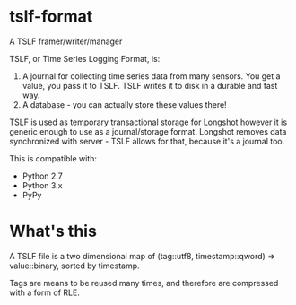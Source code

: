 tslf-format
===========

A TSLF framer/writer/manager

TSLF, or Time Series Logging Format, is:

1. A journal for collecting time series data from many sensors. You get a value, you
   pass it to TSLF. TSLF writes it to disk in a durable and fast way.
2. A database - you can actually store these values there!

TSLF is used as temporary transactional storage for 
[Longshot]([https://github.com/smok-serwis/longshot-python)
however it is generic enough to use as a journal/storage format.
Longshot removes data synchronized with server - TSLF allows for that, because 
it's a journal too.

This is compatible with:
* Python 2.7
* Python 3.x
* PyPy

# What's this
A TSLF file is a two dimensional map of (tag::utf8, timestamp::qword) => value::binary,
sorted by timestamp.

Tags are means to be reused many times, and therefore are compressed with a form of RLE.
